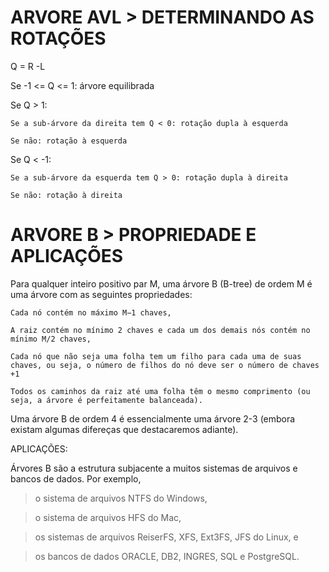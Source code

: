 #  ARVORE AVL > DETERMINANDO AS ROTAÇÕES

Q = R -L

Se -1 <= Q <= 1:  árvore equilibrada

Se Q > 1:
	
	Se a sub-árvore da direita tem Q < 0: rotação dupla à esquerda
		
	Se não: rotação à esquerda
		
Se Q < -1:
	
	Se a sub-árvore da esquerda tem Q > 0: rotação dupla à direita
	
	Se não: rotação à direita
 
 
 # ARVORE B > PROPRIEDADE E APLICAÇÕES
 
 Para qualquer inteiro positivo par M, uma árvore B (B-tree) de ordem M é uma árvore com as seguintes propriedades:

    Cada nó contém no máximo M−1 chaves,
    
    A raiz contém no mínimo 2 chaves e cada um dos demais nós contém no mínimo M/2 chaves,
    
    Cada nó que não seja uma folha tem um filho para cada uma de suas chaves, ou seja, o número de filhos do nó deve ser o número de chaves +1
    
    Todos os caminhos da raiz até uma folha têm o mesmo comprimento (ou seja, a árvore é perfeitamente balanceada). 

Uma árvore B de ordem 4 é essencialmente uma árvore 2-3 (embora existam algumas difereças que destacaremos adiante).

APLICAÇÕES:

Árvores B são a estrutura subjacente a muitos sistemas de arquivos e bancos de dados.  Por exemplo,

   > o sistema de arquivos NTFS do Windows,
    
   > o sistema de arquivos HFS do Mac,
    
   > os sistemas de arquivos ReiserFS, XFS, Ext3FS, JFS do Linux, e
    
   > os bancos de dados ORACLE, DB2, INGRES, SQL e PostgreSQL. 


